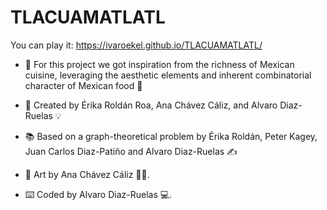 # TLACUAMATLATL

You can play it: https://ivaroekel.github.io/TLACUAMATLATL/ 

- 🥑 For this project we got inspiration from the richness of Mexican cuisine, leveraging the aesthetic elements and inherent combinatorial character of Mexican food 🌮 

- 🧠 Created by Érika Roldán Roa, Ana Chávez Cáliz, and Alvaro Diaz-Ruelas 💡
- 📚 Based on a graph-theoretical problem by Érika Roldán, Peter Kagey, Juan Carlos Diaz-Patiño and Alvaro Diaz-Ruelas ✍️
- 🎨 Art by Ana Chávez Cáliz 👩‍🎨.
- ⌨️ Coded by Alvaro Diaz-Ruelas 💻. 
